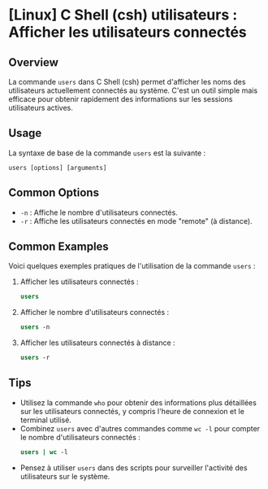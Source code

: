 # [Linux] C Shell (csh) utilisateurs : Afficher les utilisateurs connectés

## Overview
La commande `users` dans C Shell (csh) permet d'afficher les noms des utilisateurs actuellement connectés au système. C'est un outil simple mais efficace pour obtenir rapidement des informations sur les sessions utilisateurs actives.

## Usage
La syntaxe de base de la commande `users` est la suivante :

```
users [options] [arguments]
```

## Common Options
- `-n` : Affiche le nombre d'utilisateurs connectés.
- `-r` : Affiche les utilisateurs connectés en mode "remote" (à distance).

## Common Examples
Voici quelques exemples pratiques de l'utilisation de la commande `users` :

1. Afficher les utilisateurs connectés :
   ```csh
   users
   ```

2. Afficher le nombre d'utilisateurs connectés :
   ```csh
   users -n
   ```

3. Afficher les utilisateurs connectés à distance :
   ```csh
   users -r
   ```

## Tips
- Utilisez la commande `who` pour obtenir des informations plus détaillées sur les utilisateurs connectés, y compris l'heure de connexion et le terminal utilisé.
- Combinez `users` avec d'autres commandes comme `wc -l` pour compter le nombre d'utilisateurs connectés :
  ```csh
  users | wc -l
  ```
- Pensez à utiliser `users` dans des scripts pour surveiller l'activité des utilisateurs sur le système.